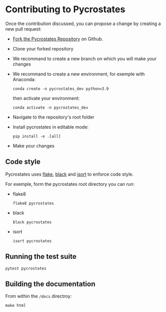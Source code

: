 Contributing to Pycrostates
==========================

Once the contribution discussed, you can propose a change by creating a new pull request:

- [Fork the Pycrostates Repository](https://github.com/vferat/pycrostates/fork) on Github.

- Clone your forked repository

- We recommand to create a new branch on which you will make your changes

- We recommand to create a new environment, for exemple with Anaconda:
    ```console
    conda create -n pycrostates_dev python=3.9
    ```
    then activate your environment:

    ```console
    conda activate -n pycrostates_dev
    ```

- Navigate to the repository's root folder

- Install pycrostates in editable mode:
    ```console
    pip install -e .[all]
    ```

- Make your changes


## Code style

Pycrostates uses [flake](https://github.com/PyCQA/flake8), [black](https://github.com/psf/black) and [isort](https://github.com/PyCQA/isort) to enforce code style.

For exemple, form the pycrostates root directory you can run:
- flake8
    ```console
    flake8 pycrostates
    ```

- black
    ```console
    black pycrostates
    ```

- isort
    ```console
    isort pycrostates
    ```

## Running the test suite

```console
pytest pycrostates
```

## Building the documentation

From within the `/docs` directroy:
```console
make html
```